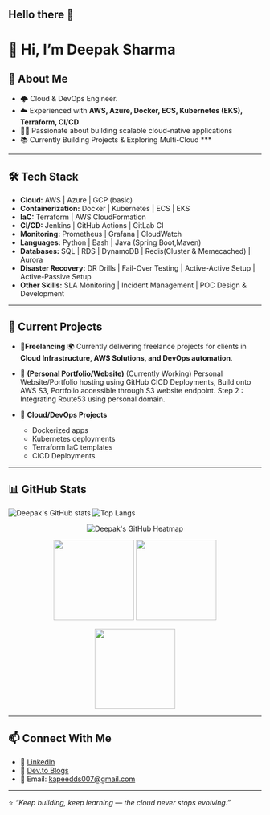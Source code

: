 ## Hello there 👋

# 👋 Hi, I’m Deepak Sharma

## 🚀 About Me
- 🌩️ Cloud & DevOps Engineer. 
- ☁️ Experienced with **AWS, Azure, Docker, ECS, Kubernetes (EKS), Terraform, CI/CD**  
- 👨‍💻 Passionate about building scalable cloud-native applications  
- 📚 Currently Building Projects & Exploring Multi-Cloud *** 

---

## 🛠️ Tech Stack
- **Cloud:** AWS | Azure | GCP (basic)  
- **Containerization:** Docker | Kubernetes | ECS | EKS
- **IaC:** Terraform | AWS CloudFormation  
- **CI/CD:** Jenkins | GitHub Actions | GitLab CI  
- **Monitoring:** Prometheus | Grafana | CloudWatch  
- **Languages:** Python | Bash | Java (Spring Boot,Maven)
- **Databases:** SQL | RDS | DynamoDB | Redis(Cluster & Memecached) | Aurora
- **Disaster Recovery:** DR Drills | Fail-Over Testing | Active-Active Setup | Active-Passive Setup
- **Other Skills:** SLA Monitoring | Incident Management | POC Design & Development

---

## 📌 Current Projects
- 🔹**Freelancing**
  🌍 Currently delivering freelance projects for clients in **Cloud Infrastructure, AWS Solutions, and DevOps automation**.

- 🔹 **[(Personal Portfolio/Website)](https://github.com/kapeedx7/portfolio-website)** (Currently Working) 
   Personal Website/Portfolio hosting using GitHub CICD Deployments, Build onto AWS S3, Portfolio accessible through S3 website endpoint.
  Step 2 : Integrating Route53 using personal domain.
  
- 🔹 **Cloud/DevOps Projects**  
   - Dockerized apps  
   - Kubernetes deployments  
   - Terraform IaC templates
   - CICD Deployments



---

## 📊 GitHub Stats
![Deepak's GitHub stats](https://github-readme-stats.vercel.app/api?username=kapeedx7&show_icons=true&theme=tokyonight) ![Top Langs](https://github-readme-stats.vercel.app/api/top-langs/?username=kapeedx7&layout=compact&theme=tokyonight)

<!-- 🔥 GitHub Stats Section -->

<p align="center">
  <!-- Contribution Heatmap -->
  <img src="https://ghchart.rshah.org/ffa500/kapeedx7" alt="Deepak's GitHub Heatmap" />
</p>

<p align="center">
  <!-- Stats Card -->
  <img src="https://github-readme-stats.vercel.app/api?username=kapeedx7&show_icons=true&theme=dark&title_color=ffa500&icon_color=ffa500&text_color=ffffff&bg_color=000000" height="160" />
  
  <!-- Streak Card -->
  <img src="https://github-readme-streak-stats.herokuapp.com/?user=kapeedx7&theme=dark&ring=ffa500&fire=ffa500&currStreakLabel=ffa500&background=000000&dates=ffffff" height="160" />
</p>

<p align="center">
  <!-- Top Languages Card -->
  <img src="https://github-readme-stats.vercel.app/api/top-langs/?username=kapeedx7&layout=compact&theme=dark&title_color=ffa500&text_color=ffffff&bg_color=000000" height="160" />
</p>


---

## 📫 Connect With Me
- 💼 [LinkedIn](https://www.linkedin.com/in/deepak-sharma-kapeed7/)  
- 📝 [Dev.to Blogs](https://dev.to/deepakaws7) 
- 📧 Email: kapeedds007@gmail.com  

---
⭐️ *“Keep building, keep learning — the cloud never stops evolving.”*  

